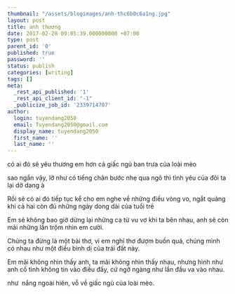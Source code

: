 ```yaml
---
thumbnail: "/assets/blogimages/anh-thc6b0c6a1ng.jpg"
layout: post
title: anh thương
date: 2017-02-28 09:05:39.000000000 +07:00
type: post
parent_id: '0'
published: true
password: ''
status: publish
categories: [writing]
tags: []
meta:
  _rest_api_published: '1'
  _rest_api_client_id: "-1"
  _publicize_job_id: '2339714707'
author:
  login: tuyendang2050
  email: Tuyendang2050@gmail.com
  display_name: tuyendang2050
  first_name: ''
  last_name: ''
---
```

có ai đó sẽ yêu thương em hơn cả giấc ngủ ban trưa của loài mèo


sao ngắn vậy, lỡ như có tiếng chân bước nhẹ qua ngõ thì tình yêu của đôi ta lại dở dang à


Rồi sẽ có ai đó tiếp tục kể cho em nghe về những điều vòng vo, ngắt quảng khi cả hai còn đủ những ngày dong dài của tuổi trẻ


Em sẽ không bao giờ dừng lại những ca từ vu vơ khi ta bên nhau, anh sẽ còn mải những lần trộm nhìn em cười.


Chúng ta đừng là một bài thơ, vì em nghĩ thơ đượm buồn quá, chúng mình có nhau như một điều bình dị của trái đất này.


Em mãi không nhìn thấy anh, ta mãi không nhìn thấy nhau, nhưng hình như anh cố tình không tin vào điều đấy, cứ ngỡ ngàng như lần đầu va vào nhau.


như  nắng ngoài hiên, vỗ về giấc ngủ của loài mèo.
